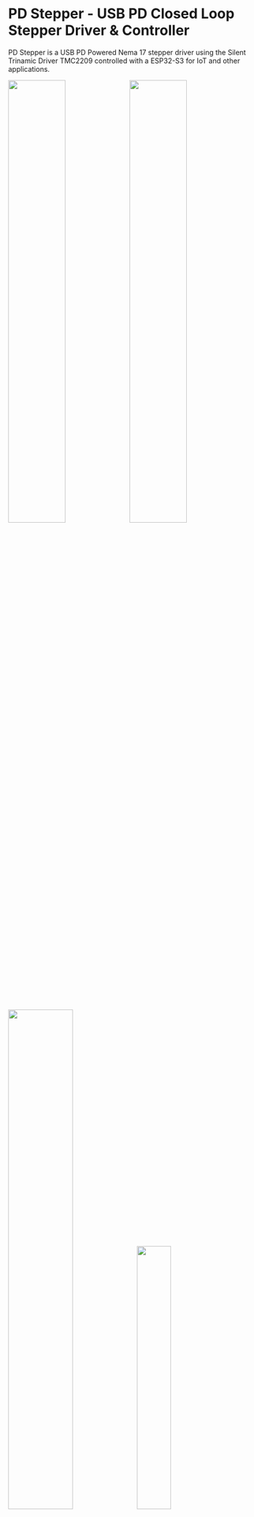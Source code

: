 # **PD Stepper** - USB PD Closed Loop Stepper Driver & Controller
PD Stepper is a USB PD Powered Nema 17 stepper driver using the Silent Trinamic Driver TMC2209 controlled with a ESP32-S3 for IoT and other applications.

<p float="left">
  <img src="https://github.com/joshr120/PD-Stepper/assets/120012174/70c9a55e-43c8-42c1-9540-dcf600ba0539" width="48%" />
  <img src="https://github.com/joshr120/PD-Stepper/assets/120012174/e2fd122a-58a3-4d58-a0a7-cbbbc9104925" width="48%" /> 
</p>

<p float="left">
  <img src="https://github.com/joshr120/PD-Stepper/assets/120012174/65909313-01d8-4cda-bbda-bfbe47be087a" width="51%" />
  <img src="https://github.com/joshr120/PD-Stepper/assets/120012174/ed572055-1679-4632-a867-deeb7a4562eb" width="37%" /> 
</p>


Stepper motors are fantastic for projects, but assembling the necessary components—like a microcontroller, stepper driver, power supplies for both motor and microcontroller, and optionally an encoder can lead to bulkiness, high costs, complexity, and challenges in integrating them into compact or space-constrained designs. This project addresses these issues by consolidating everything onto a single board, eliminating the drawbacks with little to no compromises.


The original inspiration for this project was to make a compact USB PD powered stepper driver for home automation of blinds. A whole lot of features were then added and this project now aims to create a versatile stepper motor driver and controller powered by USB Power Delivery (USB PD). By leveraging the capabilities of the ESP32-S3 microcontroller, along with the precision of the TMC2209 stepper motor driver and the sensing capabilities of the AS5600 magnetic rotary position sensor, this system provides a compact and flexible solution for a wide range of stepper motor applications.

## Main Features: ##
- **TMC2209 Stepper Motor Driver:** Incorporates the TMC2209 stepper motor driver, renowned for its silent operation, high precision, and advanced features such as stealthChop™, spreadCycle™ and sensorless homing, ensuring smooth silent and efficient motor control.
- **USB PD Power:** Utilizes the USB PD standard for power delivery, giving high power, a USB-C connector and no bulky 12 and 24V power bricks needed. It ensures compatibility with a variety of power sources and enabling seamless integration into existing setups. USB PD along with the TMC2209 can drive a stepper motor with upto ~50W of power.
- **Form Factor:** Super compact forma factor, designed to fit on the back of a common Nema 17 stepper motor
- **Onboard Rotary Position Sensor:** Integrates the AS5600 magnetic rotary position sensor for accurate and reliable absolute angle measurement, enabling precise positioning and closed loop control of the stepper motor.
- **ESP32-S3 Control:** The ESP32-S3 microcontroller serves as the brains of the system, providing ample processing power, built-in Wi-Fi and Bluetooth connectivity, and a rich ecosystem of development tools and libraries for easy customization and expansion such as **ESPHome** and **ESPNow**.
- Software or hardware selectable voltage: 5V, 9V, 12V, 15V or 20V all via USB PD
- Auxiliary connectors and buttons for flexablity and expansion
- Onboard 3.3V buck converter
- Motor temperature measurment

## Kits Available Soon Stay Tuned! ##
<p align="center">
  <img src="https://github.com/joshr120/PD-Stepper/assets/120012174/21b7343f-a3d8-4c1d-8546-180d6f407111" width="85%" />
</p>


## Current use cases & examples in the works: ##
- Home automation with ESPHome and home assistant
- Take in standard Step and Direction inputs and incorperate in closed loop control
- Wireless position copying from one encoder to another motor
- Camera slider with web interface for control and sensorlesshoming (sensorlesshoming example coming soon)

## PCB: ##
PCB is a 4 layer 1.6mm custom PCB, this is what allows it to have its comapact form factor. The bare prototype boards were kindly provided by [PCBWay](https://pcbway.com/g/heg1oh). Schematic and GERBERs can be found in the PCB folder.

## Housing: ##
The top cover can be 3D printed however this may not handle well if the motor & controller get warm under high load. A cover machined from polycarbonite or acrylic is a much better option (and looks awesome). An aluminium housing gives a sleek industrial look as well as acting as a heatsink, however this should not be used if you are using WiFi on the ESP32-S3 as it may block the antenna and reduce the WiFi signal.
![Screenshot 2024-05-23 213000](https://github.com/joshr120/PD-Stepper/assets/120012174/c674265c-5ef8-4af8-b98e-f7b009177ec6)

## Cooling: ##
Stepper motor drivers can get warm under full load. The IC is cooled from the rear through a machined aluminium heatspreader which also acts as a spacer between the PCB and the motor. Two sizes of adhesive heatsinks can also stick to the top side with the larger one protruding through the housing and the smaller one siting just below the surface allowing the stepper to sit flat.

## Software: ##
The software is currently still improving but current sample code should be more than enough to get you started

### ESPHome ###
The provided .yaml file allows you to control the motor through ESPHOME (setup as blinds in this example). It allows you to use the buttons as inputs and set the USB PD voltage. It also outputs the AS5600 encoder reading to be used within ESPHome. The USB PD voltage and stepper microsteps can be set at startup.

### Arduino Code ###
A few arduino examples are provided in this repo:
 - **Simple button control:**
   
      This example uses the buttons on the side to run the motor as at a variety of speeds as well as requesting a specified voltage from the PD controller. This can be used for a simple turntable and uses the simple step and direction interface to the driver

 - **Slider Webpage Control:**
   
      In this example the ESP32 hosts a webpage which allows you to wirelessly control the stepper motors speed with a slider. This utilises the [TMC2209 library](https://github.com/janelia-arduino/TMC2209) to configure the stepper driver.

- **ESP-NOW Sender and Receiver:**

     In this example one PD stepper board wirelessly sends its encoder value to another board which will mimic its position. This is an example of using ESP-NOW for low latency wireless communication.

  More info on the software can be found on the [software page](Software/README.md).

## Control ##
The primary way to control the PD Stepper is over WiFi (e.g ESPHome, ESP NOW or through a webserver) however there are many other ways you can control it

- Thanks to the pin mux on the ESP32-S3 the AUX connector can be used to send/receive commands over many different protocols. For example: Serial UART, I2C and standard STEP & DIR signals.
- By Using the I2C connector as well as the AUX connector you could daisy chain many PD Stepper boards together.
- The standard Qwiic / Stemma QT I2C connector means you can connect a wide range of sensors which could be used for control (for example a [Rotary Encoder](https://www.adafruit.com/product/5880) or a [Light Sensor](https://www.adafruit.com/product/4162))

- The 3 buttons on the side of the board can be set to control speed and/or position

- Serial commands can be sent/received through the USB-C connector (Note if your device sending the commands cannot provide enough power you may need an injector of some kind)

- The ESP32-S3 also has built in BLE (Bluetooth Low Energy) which could be used for control.

## Setting the driver voltage ##
The USB PD voltage can be set by toggling 3 GPIO pins on the ESP32. This can be configured on the fly to change voltage.

By default the board will ask for 20V at startup if the microcontroller does not set the config pins fast enough. If for whatever reason your motor cannot handle 20V you may want to set resistor R18 to a set value or ensure the pins are set on startup. The voltage can be configed by software on the fly as required. 

When programming the board it is likely your computer will only be able to provide 5V, the "Power Good" line from the PD controller can tell the ESP32 it is not receiving the voltage it is asking for and in this case you should proably not enable the stepper driver (as done in the example code)

NOTE: You must use a USB PD power brick/power bank which can provide the required voltage and current along with a suitable USB-C cable. QC (Quick Charge) is not currently supported.

## Setting the driver Current ##
The motor current can be set either in hardware with the onbaord potentiometer or over the TMC2209 serial interface (see the [TMC2209 library](https://github.com/janelia-arduino/TMC2209) for for info on serial comms)

